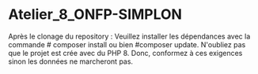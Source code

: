 # Atelier_8_ONFP-SIMPLON

Après le clonage du repository :
Veuillez installer les dépendances avec la commande # composer install ou bien #composer update.
N'oubliez pas que le projet est crée avec du PHP 8.
Donc, conformez à ces exigences sinon les données ne marcheront pas.
